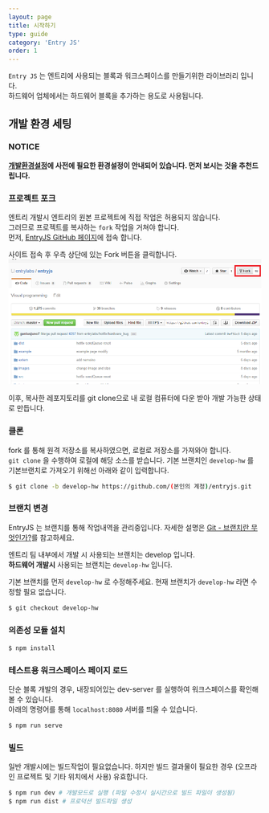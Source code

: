 ```yaml
---
layout: page
title: 시작하기
type: guide
category: 'Entry JS'
order: 1
---
```


`Entry JS` 는 엔트리에 사용되는 블록과 워크스페이스를 만들기위한 라이브러리 입니다.  
하드웨어 업체에서는 하드웨어 블록을 추가하는 용도로 사용됩니다.

## 개발 환경 세팅
### NOTICE
**[개발환경설정](/guide/basic/setting_environment.html)에 사전에 필요한 환경설정이 안내되어 있습니다. 먼저 보시는 것을 추천드립니다.**

### 프로젝트 포크
엔트리 개발시 엔트리의 원본 프로젝트에 직접 작업은 허용되지 않습니다.  
그러므로 프로젝트를 복사하는 `fork` 작업을 거쳐야 합니다.  
먼저, [EntryJS GitHub 페이지](https://github.com/entrylabs/entryjs)에 접속 합니다.  

사이트 접속 후 우측 상단에 있는 Fork 버튼을 클릭합니다.
![Fork](/images/entry-hw/fork.png)  

이후, 복사한 레포지토리를 git clone으로 내 로컬 컴퓨터에 다운 받아 개발 가능한 상태로 만듭니다.  

### 클론

fork 를 통해 원격 저장소를 복사하였으면, 로컬로 저장소를 가져와야 합니다.  
`git clone` 을 수행하여 로컬에 해당 소스를 받습니다. 기본 브랜치인 `develop-hw` 를 기본브랜치로 가져오기 위해선 아래와 같이 입력합니다.
``` bash
$ git clone -b develop-hw https://github.com/(본인의 계정)/entryjs.git
```

### 브랜치 변경

EntryJS 는 브랜치를 통해 작업내역을 관리중입니다. 
자세한 설명은 [Git - 브랜치란 무엇인가?](https://git-scm.com/book/ko/v1/Git-%EB%B8%8C%EB%9E%9C%EC%B9%98-%EB%B8%8C%EB%9E%9C%EC%B9%98%EB%9E%80-%EB%AC%B4%EC%97%87%EC%9D%B8%EA%B0%80%3F)를 참고하세요.  

엔트리 팀 내부에서 개발 시 사용되는 브랜치는 develop 입니다.  
**하드웨어 개발시** 사용되는 브랜치는 `develop-hw` 입니다.

기본 브랜치를 먼저 `develop-hw` 로 수정해주세요. 현재 브랜치가 `develop-hw` 라면 수정할 필요 없습니다.
``` bash
$ git checkout develop-hw
```

### 의존성 모듈 설치  
```bash
$ npm install
```

### 테스트용 워크스페이스 페이지 로드

단순 블록 개발의 경우, 내장되어있는 dev-server 를 실행하여 워크스페이스를 확인해 볼 수 있습니다.  
아래의 명령어를 통해 `localhost:8080` 서버를 띄울 수 있습니다.

```bash
$ npm run serve
```

### 빌드

일반 개발시에는 빌드작업이 필요없습니다. 하지만 빌드 결과물이 필요한 경우 (오프라인 프로젝트 및 기타 위치에서 사용) 유효합니다.

``` bash
$ npm run dev # 개발모드로 실행 (파일 수정시 실시간으로 빌드 파일이 생성됨)
$ npm run dist # 프로덕션 빌드파일 생성
```

